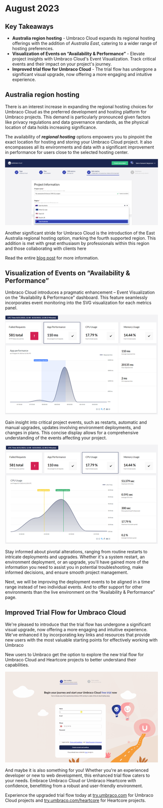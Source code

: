# August 2023

## Key Takeaways
* **Australia region hosting** -  Umbraco Cloud expands its regional hosting offerings with the addition of _Australia East_, catering to a wider range of hosting preferences.
* **Visualization of Events on “Availability & Performance”** - Elevate project insights with Umbraco Cloud's Event Visualization. Track critical events and their impact on your project's journey.
* **Improved trial flow for Umbraco Cloud** - The trial flow has undergone a significant visual upgrade, now offering a more engaging and intuitive experience.

## Australia region hosting
There is an interest increase in expanding the regional hosting choices for Umbraco Cloud as the preferred development and hosting platform for Umbraco projects. This demand is particularly pronounced given factors like privacy regulations and data governance standards, as the physical location of data holds increasing significance.

The availability of **_regional hosting_** options empowers you to pinpoint the exact location for hosting and storing your Umbraco Cloud project. It also encompasses all its environments and data with a significant improvement in performance for users close to the selected hosting center.

![Australia East cloud region](images/AusEast.png)

Another significant stride for Umbraco Cloud is the introduction of the East Australia regional hosting option, marking the fourth supported region. This addition is met with great enthusiasm by professionals within this region and those collaborating with clients here

Read the entire [blog post](https://umbraco.com/blog/umbraco-cloud-expands-with-regional-hosting-option-in-australia/) for more information.

## Visualization of Events on “Availability & Performance”
Umbraco Cloud introduces a pragmatic enhancement – Event Visualization on the "Availability & Performance" dashboard. This feature seamlessly incorporates event monitoring into the SVG visualization for each metrics panel.

![Event 1](images/Event1.png)

Gain insight into critical project events, such as restarts, automatic and manual upgrades, updates involving environment deployments, and changes in plans. This concise display allows for a comprehensive understanding of the events affecting your project.

![Event 2](images/Event2.png)

Stay informed about pivotal alterations, ranging from routine restarts to intricate deployments and upgrades. Whether it's a system restart, an environment deployment, or an upgrade, you'll have gained more of the information you need to assist you in potential troubleshooting, make informed decisions, and ensure smooth project management.

Next, we will be improving the deployment events to be aligned in a time range instead of two individual events. And to offer support for other environments than the live environment on the “Availability & Performance” page.

## Improved Trial Flow for Umbraco Cloud 
We're pleased to introduce that the trial flow has undergone a significant visual upgrade, now offering a more engaging and intuitive experience. We've enhanced it by incorporating key links and resources that provide new users with the most valuable starting points for effectively working with Umbraco

New users to Umbraco get the option to explore the new trial flow for Umbraco Cloud and Heartcore projects to better understand their capabilities.

![Umbraco Cloud trial flow](images/NewTrialFlow.gif)

And maybe it is also something for you! Whether you're an experienced developer or new to web development, this enhanced trial flow caters to your needs. Embrace Umbraco Cloud or Umbraco Heartcore with confidence, benefitting from a robust and user-friendly environment.

Experience the upgraded trial flow today at [try.umbraco.com](try.umbraco.com) for Umbraco Cloud projects and [try.umbraco.com/heartcore](try.umbraco.com/heartcore) for Heartcore projects.

